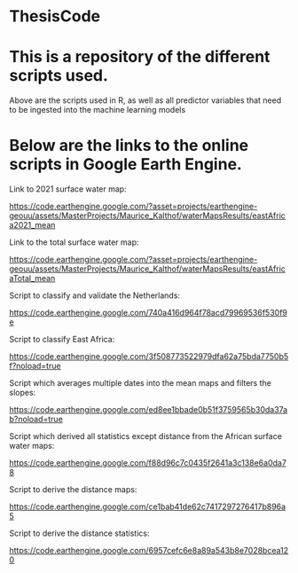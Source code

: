 # ThesisCode
# This is a repository of the different scripts used. 
Above are the scripts used in R, as well as all predictor variables that need to be ingested into the machine learning models

# Below are the links to the online scripts in Google Earth Engine.

Link to 2021 surface water map: 

https://code.earthengine.google.com/?asset=projects/earthengine-geouu/assets/MasterProjects/Maurice_Kalthof/waterMapsResults/eastAfrica2021_mean 

Link to the total surface water map: 

https://code.earthengine.google.com/?asset=projects/earthengine-geouu/assets/MasterProjects/Maurice_Kalthof/waterMapsResults/eastAfricaTotal_mean 

Script to classify and validate the Netherlands:

https://code.earthengine.google.com/740a416d964f78acd79969536f530f9e 

Script to classify East Africa: 

https://code.earthengine.google.com/3f508773522979dfa62a75bda7750b5f?noload=true 

Script which averages multiple dates into the mean maps and filters the slopes:

https://code.earthengine.google.com/ed8ee1bbade0b51f3759565b30da37ab?noload=true 

Script which derived all statistics except distance from the African surface water maps: 

https://code.earthengine.google.com/f88d96c7c0435f2641a3c138e6a0da78 

Script to derive the distance maps:

https://code.earthengine.google.com/ce1bab41de62c7417297276417b896a5 

Script to derive the distance statistics:

https://code.earthengine.google.com/6957cefc6e8a89a543b8e7028bcea120 
